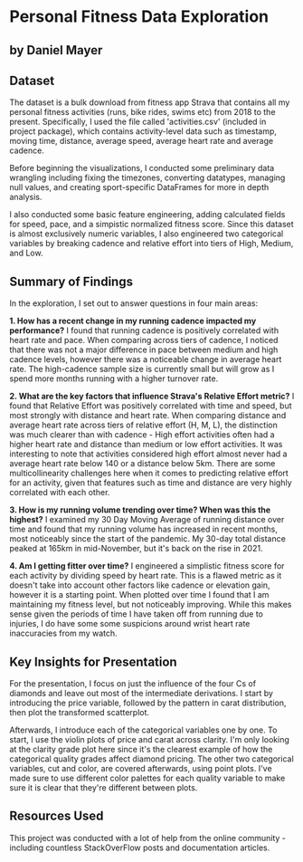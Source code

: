 # Personal Fitness Data Exploration
## by Daniel Mayer


## Dataset

The dataset is a bulk download from fitness app Strava that contains all my personal fitness activities (runs, bike rides, swims etc) from 2018 to the present. Specifically, I used the file called 'activities.csv' (included in project package), which contains activity-level data such as timestamp, moving time, distance, average speed, average heart rate and average cadence.

Before beginning the visualizations, I conducted some preliminary data wrangling including fixing the timezones, converting datatypes, managing null values, and creating sport-specific DataFrames for more in depth analysis.

I also conducted some basic feature engineering, adding calculated fields for speed, pace, and a simpistic normalized fitness score. Since this dataset is almost exclusively numeric variables, I also engineered two categorical variables by breaking cadence and relative effort into tiers of High, Medium, and Low.


## Summary of Findings


In the exploration, I set out to answer questions in four main areas:

**1. How has a recent change in my running cadence impacted my performance?**
I found that running cadence is positively correlated with heart rate and pace. When comparing across tiers of cadence, I noticed that there was not a major difference in pace between medium and high cadence levels, however there was a noticeable change in average heart rate. The high-cadence sample size is currently small but will grow as I spend more months running with a higher turnover rate. 

**2. What are the key factors that influence Strava's Relative Effort metric?**
I found that Relative Effort was positively correlated with time and speed, but most strongly with distance and heart rate. When comparing distance and average heart rate across tiers of relative effort (H, M, L), the distinction was much clearer than with cadence - High effort activities often had a higher heart rate and distance than medium or low effort activities. It was interesting to note that activities considered high effort almost never had a average heart rate below 140 or a distance below 5km. There are some multicollinearity challenges here when it comes to predicting relative effort for an activity, given that features such as time and distance are very highly correlated with each other.

**3. How is my running volume trending over time? When was this the highest?**
I examined my 30 Day Moving Average of running distance over time and found that my running volume has increased in recent months, most noticeably since the start of the pandemic. My 30-day total distance peaked at 165km in mid-November, but it's back on the rise in 2021.

**4. Am I getting fitter over time?**
I engineered a simplistic fitness score for each activity by dividing speed by heart rate. This is a flawed metric as it doesn't take into account other factors like cadence or elevation gain, however it is a starting point. When plotted over time I found that I am maintaining my fitness level, but not noticeably improving. While this makes sense given the periods of time I have taken off from running due to injuries, I do have some some suspicions around wrist heart rate inaccuracies from my watch.



## Key Insights for Presentation

For the presentation, I focus on just the influence of the four Cs of diamonds
and leave out most of the intermediate derivations. I start by introducing the
price variable, followed by the pattern in carat distribution, then plot the
transformed scatterplot.

Afterwards, I introduce each of the categorical variables one by one. To start,
I use the violin plots of price and carat across clarity. I'm only looking at
the clarity grade plot here since it's the clearest example of how the
categorical quality grades affect diamond pricing. The other two categorical
variables, cut and color, are covered afterwards, using point plots. I've made
sure to use different color palettes for each quality variable to make sure it
is clear that they're different between plots.

## Resources Used

This project was conducted with a lot of help from the online community - including countless StackOverFlow posts and documentation articles.